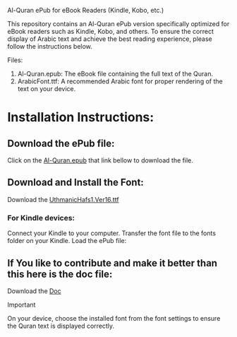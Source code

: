 Al-Quran ePub for eBook Readers (Kindle, Kobo, etc.)

This repository contains an Al-Quran ePub version specifically optimized for eBook readers such as Kindle, Kobo, and others. To ensure the correct display of Arabic text and achieve the best reading experience, please follow the instructions below.

Files:
1. Al-Quran.epub: The eBook file containing the full text of the Quran.
2. ArabicFont.ttf: A recommended Arabic font for proper rendering of the text on your device.

# Installation Instructions:

## Download the ePub file:
	
Click on the [Al-Quran.epub](https://github.com/moshiur-hridoy/Al-Quran-epub/releases/download/v1.1.0-beta/Al-Quran.epub) that link bellow to download the file.
	
## Download and Install the Font:
Download the [UthmanicHafs1.Ver16.ttf](https://github.com/moshiur-hridoy/Al-Quran-epub/releases/download/v1.1.0-beta/UthmanicHafs1.Ver16.ttf)



### For Kindle devices:

Connect your Kindle to your computer.
Transfer the font file to the fonts folder on your Kindle.
Load the ePub file:

## If You like to contribute and make it better than this here is the doc file:
Download the [Doc](https://github.com/moshiur-hridoy/Al-Quran-epub/releases/download/v1.1.0-beta/Uthmani.Script.Quran.doc](https://github.com/moshiur-hridoy/Al-Quran-epub/releases/download/v1.1.0-beta/Uthmani.Script.Quran.doc))


> [!IMPORTANT]
> On your device, choose the installed font from the font settings to ensure the Quran text is displayed correctly.
